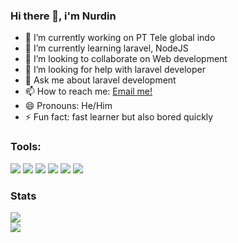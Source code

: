 ### Hi there 👋, i'm Nurdin

- 🔭 I’m currently working on PT Tele global indo
- 🌱 I’m currently learning laravel, NodeJS
- 👯 I’m looking to collaborate on Web development
- 🤔 I’m looking for help with laravel developer
- 💬 Ask me about laravel development
- 📫 How to reach me: <a href="mailto:nurdin.reverse73@gmail.com">Email me!</a>  </br>
- 😄 Pronouns: He/Him
- ⚡ Fun fact: fast learner but also bored quickly 

### Tools:
<p>
    <img src="https://img.shields.io/badge/OS-Linux-red?logo=linux" />
    <img src="https://img.shields.io/badge/Code-PHP-blue?&logo=php" />
    <img src="https://img.shields.io/badge/Code-Javascript-blue?&logo=javascript" />
    <img src="https://img.shields.io/badge/Framework-Laravel-red?&logo=laravel" />
    <img src="https://img.shields.io/badge/Code-NodeJS-blue?&logo=NodeJS" />
    <img src="https://img.shields.io/badge/Text%20Editor-Visual%20Studio%20Code-blue?&logo=visual%20studio%20code&logoColor=blue" />
</p>

### Stats
<p>
    <img src="https://github-readme-stats.vercel.app/api?username=nurdin73&hide=contribs,prs&show_icons=true&theme=nightowl" /> <br/>
    <img src="https://github-readme-stats.vercel.app/api/top-langs/?username=nurdin73&show_icons=true&theme=nightowl&layout=compact" />
</p>



